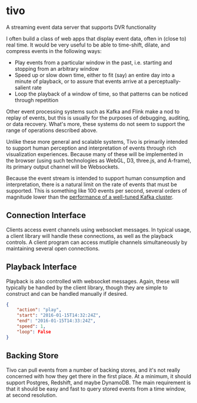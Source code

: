 # tivo
A streaming event data server that supports DVR functionality

I often build a class of web apps that display event data, often in (close to) real time. It would be very useful to be able to time-shift, dilate, and compress events in the following ways:

 - Play events from a particular window in the past, i.e. starting and stopping from an arbitrary window
 - Speed up or slow down time, either to fit (say) an entire day into a minute of playback, or to assure that events arrive at a perceptually-salient rate
 - Loop the playback of a window of time, so that patterns can be noticed through repetition

Other event processing systems such as Kafka and Flink make a nod to replay of events, but this is usually for the purposes of debugging, auditing, or data recovery. What's more, these systems do not seem to support the range of operations described above.

Unlike these more general and scalable systems, Tivo is primarily intended to support human perception and interpretation of events through rich visualization experiences. Because many of these will be implemented in the browser (using such technologies as WebGL, D3, three.js, and A-frame), its primary output channel will be Websockets.

Because the event stream is intended to support human consumption and interpretation, there is a natural limit on the rate of events that must be supported. This is something like 100 events per second, several orders of magnitude lower than the [performance of a well-tuned Kafka cluster](https://engineering.linkedin.com/kafka/benchmarking-apache-kafka-2-million-writes-second-three-cheap-machines).

## Connection Interface

Clients access event channels using websocket messages. In typical usage, a client library will handle these connections, as well as the playback controls. A client program can access mutliple channels simultaneously by maintaining several open connections.

## Playback Interface

Playback is also controlled with websocket messages. Again, these will typically be handled by the client library, though they are simple to construct and can be handled manually if desired.

```json
{
    "action": "play",
    "start": "2016-01-15T14:32:24Z",
    "end": "2016-01-15T14:33:24Z",
    "speed": 1,
    "loop": False
}
```

## Backing Store

Tivo can pull events from a number of backing stores, and it's not really concerned with how they get there in the first place. At a minimum, it should support Postgres, Redshift, and maybe DynamoDB. The main requirement is that it should be easy and fast to query stored events from a time window, at second resolution.

